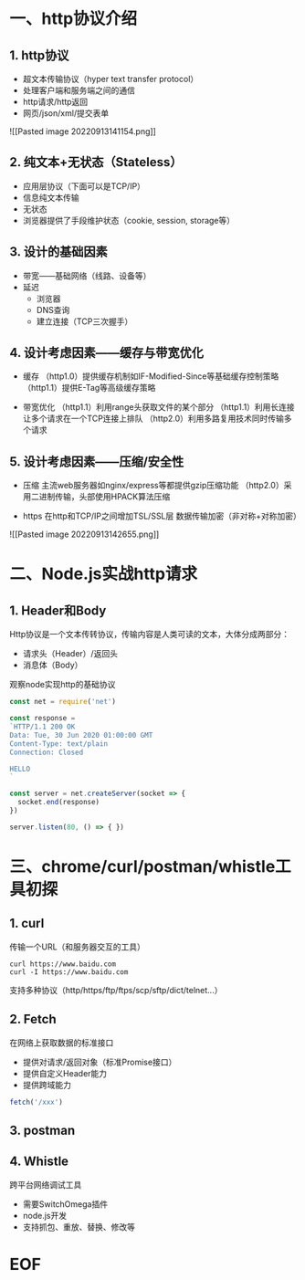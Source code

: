 # 一、http协议介绍

## 1. http协议
- 超文本传输协议（hyper text transfer protocol）
- 处理客户端和服务端之间的通信
- http请求/http返回
- 网页/json/xml/提交表单

![[Pasted image 20220913141154.png]]

## 2. 纯文本+无状态（Stateless）
- 应用层协议（下面可以是TCP/IP）
- 信息纯文本传输
- 无状态
- 浏览器提供了手段维护状态（cookie, session, storage等）

## 3. 设计的基础因素
- 带宽——基础网络（线路、设备等）
- 延迟
	- 浏览器
	- DNS查询
	- 建立连接（TCP三次握手）


## 4. 设计考虑因素——缓存与带宽优化
- 缓存
（http1.0）提供缓存机制如IF-Modified-Since等基础缓存控制策略
（http1.1）提供E-Tag等高级缓存策略

- 带宽优化
（http1.1）利用range头获取文件的某个部分
（http1.1）利用长连接让多个请求在一个TCP连接上排队
（http2.0）利用多路复用技术同时传输多个请求

## 5. 设计考虑因素——压缩/安全性
- 压缩
主流web服务器如nginx/express等都提供gzip压缩功能
（http2.0）采用二进制传输，头部使用HPACK算法压缩

- https
在http和TCP/IP之间增加TSL/SSL层
数据传输加密（非对称+对称加密）

![[Pasted image 20220913142655.png]]


# 二、Node.js实战http请求

## 1. Header和Body

Http协议是一个文本传转协议，传输内容是人类可读的文本，大体分成两部分：
- 请求头（Header）/返回头
- 消息体（Body）

观察node实现http的基础协议

```javascript
const net = require('net')

const response =
`HTTP/1.1 200 OK
Data: Tue, 30 Jun 2020 01:00:00 GMT
Content-Type: text/plain
Connection: Closed

HELLO
`

const server = net.createServer(socket => {
  socket.end(response)
})

server.listen(80, () => { })
```


# 三、chrome/curl/postman/whistle工具初探

## 1. curl

传输一个URL（和服务器交互的工具）

```shell
curl https://www.baidu.com
curl -I https://www.baidu.com
```

支持多种协议（http/https/ftp/ftps/scp/sftp/dict/telnet...）

## 2. Fetch

在网络上获取数据的标准接口
- 提供对请求/返回对象（标准Promise接口）
- 提供自定义Header能力
- 提供跨域能力

```javascript
fetch('/xxx')
```

## 3. postman

## 4. Whistle

跨平台网络调试工具
- 需要SwitchOmega插件
- node.js开发
- 支持抓包、重放、替换、修改等



# EOF








